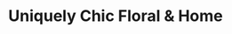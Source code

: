---
title: "Uniquely Chic Floral & Home"
url: /healdsburg/uniquely-chic-floral-und-home/
shop: Blumen
---